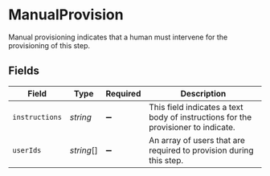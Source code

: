 # ManualProvision

Manual provisioning indicates that a human must intervene for the provisioning of this step.


## Fields

| Field                                                                             | Type                                                                              | Required                                                                          | Description                                                                       |
| --------------------------------------------------------------------------------- | --------------------------------------------------------------------------------- | --------------------------------------------------------------------------------- | --------------------------------------------------------------------------------- |
| `instructions`                                                                    | *string*                                                                          | :heavy_minus_sign:                                                                | This field indicates a text body of instructions for the provisioner to indicate. |
| `userIds`                                                                         | *string*[]                                                                        | :heavy_minus_sign:                                                                | An array of users that are required to provision during this step.                |